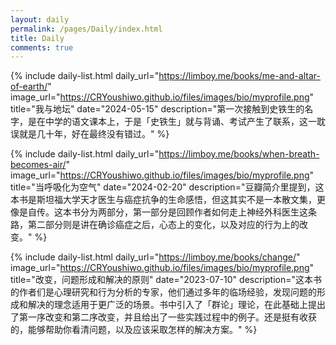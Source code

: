 ```yaml
---
layout: daily
permalink: /pages/Daily/index.html
title: Daily
comments: true
---
```


{% include daily-list.html 
  daily_url="https://limboy.me/books/me-and-altar-of-earth/" 
  image_url="https://CRYoushiwo.github.io/files/images/bio/myprofile.png" 
  title="我与地坛" 
  date="2024-05-15" 
  description="第一次接触到史铁生的名字，是在中学的语文课本上，于是「史铁生」就与背诵、考试产生了联系，这一耽误就是几十年，好在最终没有错过。" 
%}

{% include daily-list.html 
  daily_url="https://limboy.me/books/when-breath-becomes-air/" 
  image_url="https://CRYoushiwo.github.io/files/images/bio/myprofile.png" 
  title="当呼吸化为空气" 
  date="2024-02-20" 
  description="豆瓣简介里提到，这本书是斯坦福大学天才医生与癌症抗争的生命感悟，但这其实不是一本散文集，更像是自传。这本书分为两部分，第一部分是回顾作者如何走上神经外科医生这条路，第二部分则是讲在确诊癌症之后，心态上的变化，以及对应的行为上的改变。" 
%}

{% include daily-list.html 
  daily_url="https://limboy.me/books/change/" 
  image_url="https://CRYoushiwo.github.io/files/images/bio/myprofile.png" 
  title="改变，问题形成和解决的原则" 
  date="2023-07-10" 
  description="这本书的作者们是心理研究和行为分析的专家，他们通过多年的临场经验，发现问题的形成和解决的理念适用于更广泛的场景。书中引入了「群论」理论，在此基础上提出了第一序改变和第二序改变，并且给出了一些实践过程中的例子。还是挺有收获的，能够帮助你看清问题，以及应该采取怎样的解决方案。" 
%}


